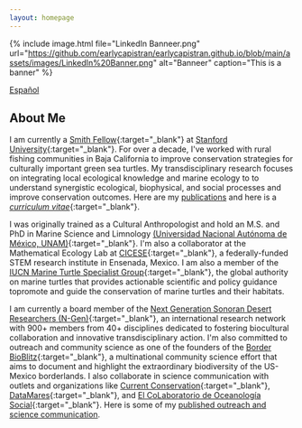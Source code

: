 ```yaml
---
layout: homepage
---
```


{% include image.html file="LinkedIn Banneer.png" url="https://github.com/earlycapistran/earlycapistran.github.io/blob/main/assets/images/LinkedIn%20Banner.png" alt="Banneer" caption="This is a banner" %}

[Español](./index_esp.md)

## About Me

I am currently a [Smith Fellow](https://conbio.org/mini-sites/smith-fellows/meet-the-fellows/2022-fellows/michelle-maria-early-capistran){:target="\_blank"} at [Stanford University](https://profiles.stanford.edu/earlycapistran){:target="\_blank"}. For over a decade, I've worked with rural fishing communities in Baja California to improve conservation strategies for culturally important green sea turtles. My transdisciplinary research focuses on integrating local ecological knowledge and marine ecology to to understand synergistic ecological, biophysical, and social processes and improve conservation outcomes. Here are my [publications](./publications.md) and here is a [*curriculum vitae*](https://earlycapistran.github.io/assets/download/cv_earlycapistran_202211.pdf){:target="\_blank"}.

I was originally trained as a Cultural Anthropologist and hold an M.S. and PhD in Marine Science and Limnology [(Universidad Nacional Autónoma de México, UNAM)](https://www.posgrado.unam.mx/pcmarylimnologia){:target="\_blank"}. I'm also a collaborator at the Mathematical Ecology Lab at [CICESE](https://www.cicese.edu.mx/){:target="\_blank"}, a federally-funded STEM research institute in Ensenada, Mexico. I am also a member of the [IUCN Marine Turtle Specialist Group](https://www.iucn-mtsg.org/){:target="\_blank"}, the global authority on marine turtles that provides actionable scientific and policy guidance topromote and guide the conservation of marine turtles and their habitats. 

I am currently a board member of the [Next Generation Sonoran Desert Researchers (N-Gen)](www.nextgensd.com){:target="\_blank"}, an international research network with 900+ members from 40+ disciplines dedicated to fostering biocultural collaboration and innovative transdisciplinary action. I'm also committed to outreach and community science as one of the founders of the [Border BioBlitz](https://www.inaturalist.org/projects/bioblitz-de-la-frontera-border-bioblitz-umbrella-project){:target="\_blank"}, a multinational community science effort that aims to document and highlight the extraordinary biodiversity of the US-Mexico borderlands. I also collaborate in science communication with outlets and organizations like [Current Conservation](https://currentconservation.org){:target="\_blank"}, [DataMares](https://datamares.org/?lang=en){:target="\_blank"}, and [El CoLaboratorio de Oceanología Social](https://www.youtube.com/channel/UCypY7vcNOmhcjMjb24Pr1yQ){:target="\_blank"}. Here is some of my [published outreach and science communication](./outreach.md).
